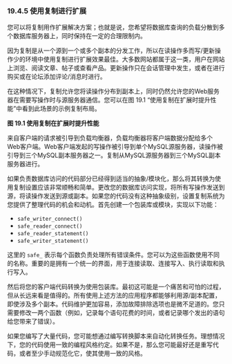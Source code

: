 ### 19.4.5 使用复制进行扩展

您可以将复制用作扩展解决方案；也就是说，您希望将数据库查询的负载分散到多个数据库服务器上，同时保持在一定的合理限制内。

因为复制是从一个源到一个或多个副本的分发工作，所以在读操作多而写/更新操作少的环境中使用复制进行扩展效果最佳。大多数网站都属于这一类，用户在网站上浏览、阅读文章、帖子或查看产品。更新操作只在会话管理中发生，或者在进行购买或在论坛添加评论/消息时进行。

在这种情况下，复制允许您将读操作分布到副本上，同时仍然允许您的Web服务器在需要写操作时与源服务器通信。您可以在图 19.1 “使用复制在扩展时提升性能”中看到此场景的示例复制布局。

**图 19.1 使用复制在扩展时提升性能**

来自客户端的请求被引导到负载均衡器，负载均衡器将客户端数据分配给多个Web客户端。Web客户端发起的写操作被引导到单个MySQL源服务器，读操作被引导到三个MySQL副本服务器之一。复制从MySQL源服务器到三个MySQL副本服务器进行。

如果负责数据库访问的代码部分已经得到适当的抽象/模块化，那么将其转换为使用复制设置应该非常顺畅和简单。更改您的数据库访问实现，将所有写操作发送到源，将读操作发送到源或副本。如果您的代码没有这种抽象级别，设置复制系统为您提供了整理代码的机会和动机。首先创建一个包装库或模块，实现以下功能：

- `safe_writer_connect()`
- `safe_reader_connect()`
- `safe_reader_statement()`
- `safe_writer_statement()`

这里的 `safe_` 表示每个函数负责处理所有错误条件。您可以为这些函数使用不同的名称。重要的是拥有一个统一的界面，用于连接读取、连接写入、执行读取和执行写入。

然后将您的客户端代码转换为使用包装库。最初这可能是一个痛苦和可怕的过程，但从长远来看是值得的。所有使用上述方法的应用程序都能够利用源/副本配置，即使涉及多个副本。代码维护更加容易，添加故障排除选项也是微不足道的。您只需要修改一两个函数（例如，记录每个语句花费的时间，或者记录哪个发出的语句给您带来了错误）。

如果您编写了大量代码，您可能想通过编写转换脚本来自动化转换任务。理想情况下，您的代码使用一致的编程风格约定。如果不是，那么您可能最好还是重写代码，或者至少手动规范化它，使其使用一致的风格。